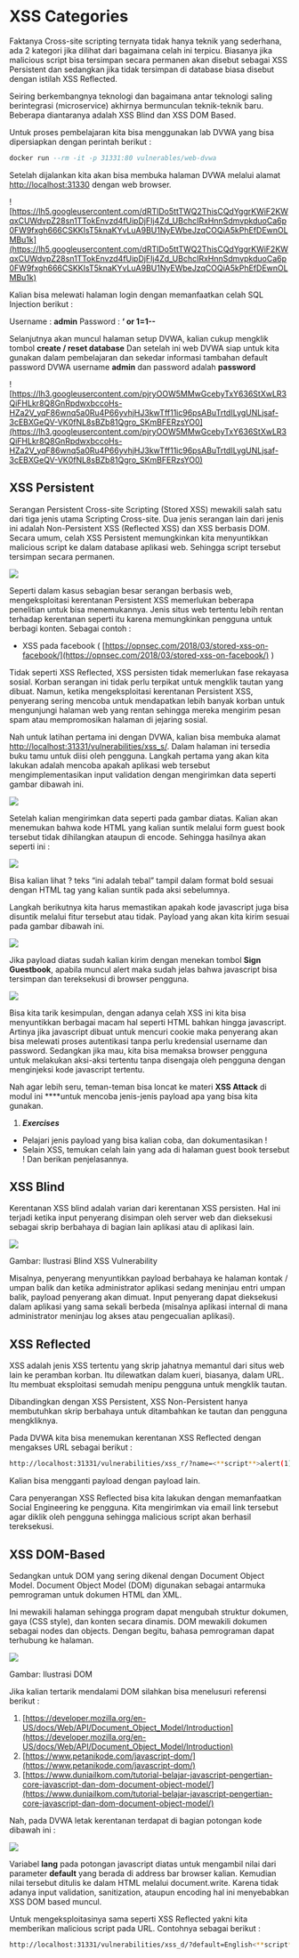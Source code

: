 # XSS Categories


Faktanya Cross-site scripting ternyata tidak hanya teknik yang sederhana, ada 2 kategori jika dilihat dari bagaimana celah ini terpicu. Biasanya jika malicious script bisa tersimpan secara permanen akan disebut sebagai XSS Persistent dan sedangkan jika tidak tersimpan di database biasa disebut dengan istilah XSS Reflected.

Seiring berkembangnya teknologi dan bagaimana antar teknologi saling berintegrasi (microservice) akhirnya bermunculan teknik-teknik baru. Beberapa diantaranya adalah XSS Blind dan XSS DOM Based.

Untuk proses pembelajaran kita bisa menggunakan lab DVWA yang bisa dipersiapkan dengan perintah berikut :

```sql
docker run --rm -it -p 31331:80 vulnerables/web-dvwa
```

Setelah dijalankan kita akan bisa membuka halaman DVWA melalui alamat [http://localhost:31330](http://localhost:31330/) dengan web browser.

![https://lh5.googleusercontent.com/dRTlDo5ttTWQ2ThisCQdYggrKWiF2KWqxCUWdvpZ28sn1TTokEnvzd4fUipDjFIj4Zd_UBchcIRxHnnSdmvpkduoCa6p0FW9fxgh666CSKKIsT5knaKYvLuA9BU1NyEWbeJzqCOQiA5kPhEfDEwnOLMBu1k](https://lh5.googleusercontent.com/dRTlDo5ttTWQ2ThisCQdYggrKWiF2KWqxCUWdvpZ28sn1TTokEnvzd4fUipDjFIj4Zd_UBchcIRxHnnSdmvpkduoCa6p0FW9fxgh666CSKKIsT5knaKYvLuA9BU1NyEWbeJzqCOQiA5kPhEfDEwnOLMBu1k)

Kalian bisa melewati halaman login dengan memanfaatkan celah SQL Injection berikut :

Username : **admin**
Password  : **‘ or 1=1--**

Selanjutnya akan muncul halaman setup DVWA, kalian cukup mengklik tombol **create / reset database**
Dan setelah ini web DVWA siap untuk kita gunakan dalam pembelajaran dan sekedar informasi tambahan default password DVWA username **admin**
dan password adalah **password**

![https://lh3.googleusercontent.com/pjryOOW5MMwGcebyTxY636StXwLR3QiFHLkr8Q8GnRpdwxbccoHs-HZa2V_yqF86wnq5a0Ru4P66yvhjHJ3kwTff11ic96psABuTrtdILygUNLjsaf-3cEBXGeQV-VK0fNL8sBZb81Qgro_SKmBFERzsYO0](https://lh3.googleusercontent.com/pjryOOW5MMwGcebyTxY636StXwLR3QiFHLkr8Q8GnRpdwxbccoHs-HZa2V_yqF86wnq5a0Ru4P66yvhjHJ3kwTff11ic96psABuTrtdILygUNLjsaf-3cEBXGeQV-VK0fNL8sBZb81Qgro_SKmBFERzsYO0)

## **XSS Persistent**

Serangan Persistent Cross-site Scripting (Stored XSS) mewakili salah satu dari tiga jenis utama Scripting Cross-site. Dua jenis serangan lain dari jenis ini adalah Non-Persistent XSS (Reflected XSS) dan XSS berbasis DOM. Secara umum, celah XSS Persistent memungkinkan kita menyuntikkan malicious script ke dalam database aplikasi web. Sehingga script tersebut tersimpan secara permanen.

![](https://lh4.googleusercontent.com/r6BfsOrtmMNJfNnwWWMAHidfCdnbH6hlrv8TDWoqQxKHPJ3hJZ8LyCSmtkfXBI1FXFot9PXd6PjxfknxmKE7hkIbfgoA6pf_Zuxnxx-HyiZM1jN7huI5Wfl-l8smGKFzN4nKZQ3dPgAUHStUTBDQmWEe3B8)

Seperti dalam kasus sebagian besar serangan berbasis web, mengeksploitasi kerentanan Persistent XSS memerlukan beberapa penelitian untuk bisa menemukannya. Jenis situs web tertentu lebih rentan terhadap kerentanan seperti itu karena memungkinkan pengguna untuk berbagi konten. Sebagai contoh :

- XSS pada facebook ( [https://opnsec.com/2018/03/stored-xss-on-facebook/](https://opnsec.com/2018/03/stored-xss-on-facebook/) )

Tidak seperti XSS Reflected, XSS persisten tidak memerlukan fase rekayasa sosial. Korban serangan ini tidak perlu terpikat untuk mengklik tautan yang dibuat. Namun, ketika mengeksploitasi kerentanan Persistent XSS, penyerang sering mencoba untuk mendapatkan lebih banyak korban untuk mengunjungi halaman web yang rentan sehingga mereka mengirim pesan spam atau mempromosikan halaman di jejaring sosial.

Nah untuk latihan pertama ini dengan DVWA, kalian bisa membuka alamat [http://localhost:31331/vulnerabilities/xss_s/](http://localhost:31331/vulnerabilities/xss_s/). Dalam halaman ini tersedia buku tamu untuk diisi oleh pengguna. Langkah pertama yang akan kita lakukan adalah mencoba apakah aplikasi web tersebut mengimplementasikan input validation dengan mengirimkan data seperti gambar dibawah ini.

![](https://lh6.googleusercontent.com/KW2YnlpqyEfVs7avLcDlRZjfQtW-YVWahkhH2zWnWIqW2cEh2HY-1xkNo7EccuR_IW9Tv8w7dtfQBHvMOqLlAEfcyIuCmgDYaGrNq7ACY4VgIgneTiNL27Z5QouVHdvqussUNcqjetvQWZmg6w6Czsi6_Hc)

Setelah kalian mengirimkan data seperti pada gambar diatas. Kalian akan menemukan bahwa kode HTML yang kalian suntik melalui form guest book tersebut tidak dihilangkan ataupun di encode. Sehingga hasilnya akan seperti ini :

![](https://lh5.googleusercontent.com/TzIwPhqjHg03x5ay8_usRwriMEgNF6o2NBAwqCR4ru-Gtxy2vDj5Tjh8BP477_HSa6xnxeevPIJVZQZC5fihFg79qBLw55qHnkK0GEn9XX4DWixE8KrW1LHnUnYPI4UZQBcC96XrslMBrwWo3BE6bGX8ISQ)

Bisa kalian lihat ? teks “ini adalah tebal” tampil dalam format bold sesuai dengan HTML tag yang kalian suntik pada aksi sebelumnya.

Langkah berikutnya kita harus memastikan apakah kode javascript juga bisa disuntik melalui fitur tersebut atau tidak. Payload yang akan kita kirim sesuai pada gambar dibawah ini.

![](https://lh3.googleusercontent.com/V54-5WPV3iarmAho_JMEffEaA8BojU2gibHVbCfGyTgtjg5Af8H6Vs3Wzd1jzERN4dEHvWMt5h9ZhRkh9xs_lcqRNEpakZXIsIBQqhr-30SBu_ixahBtvH7a0wU0RIh8L8Pj7DYHaL3ZccLRyohYjNgeIuk)

Jika payload diatas sudah kalian kirim dengan menekan tombol **Sign Guestbook**, apabila muncul alert maka sudah jelas bahwa javascript bisa tersimpan dan tereksekusi di browser pengguna.

![](https://lh5.googleusercontent.com/9U4qwaVTlE6xuuvD50DiDuKhqbUXaYdzQMrXxT8--fQDKWRc-h-kE8oNFhGxi3qyqZKv106zGiC-U73cx3eAVODETTL0al7Z-QS9NErmG_jnH13niwjuZq2DvHtx1pNwohYujk6Km_4f0I2sXFt-lORf1SA)

Bisa kita tarik kesimpulan, dengan adanya celah XSS ini kita bisa menyuntikkan berbagai macam hal seperti HTML bahkan hingga javascript. Artinya jika javascript dibuat untuk mencuri cookie maka penyerang akan bisa melewati proses autentikasi tanpa perlu kredensial username dan password. Sedangkan jika mau, kita bisa memaksa browser pengguna untuk melakukan aksi-aksi tertentu tanpa disengaja oleh pengguna dengan menginjeksi kode javascript tertentu.

Nah agar lebih seru, teman-teman bisa loncat ke materi **XSS Attack** di modul ini ****untuk mencoba jenis-jenis payload apa yang bisa kita gunakan.

1. ***Exercises***
- Pelajari jenis payload yang bisa kalian coba, dan dokumentasikan !
- Selain XSS, temukan celah lain yang ada di halaman guest book tersebut ! Dan berikan penjelasannya.

## **XSS Blind**

Kerentanan XSS blind adalah varian dari kerentanan XSS persisten. Hal ini terjadi ketika input penyerang disimpan oleh server web dan dieksekusi sebagai skrip berbahaya di bagian lain aplikasi atau di aplikasi lain.

![](https://lh3.googleusercontent.com/uPvl07PjedpHqQrSGw_TPyDEQ2E-8Ngk-9aw_FLT1ZIKtWa1ARignDu9g-5EnJoUZ1hFFrcAQyUr29ZpMHORx3E-wMBXvRFfuaKYDNeuEMQB7iUXqEQh3hhDh0P4KcMyHnV659UhcQSEOoKgf-TZ2N5wJyc)

Gambar: Ilustrasi Blind XSS Vulnerability

Misalnya, penyerang menyuntikkan payload berbahaya ke halaman kontak / umpan balik dan ketika administrator aplikasi sedang meninjau entri umpan balik, payload penyerang akan dimuat. Input penyerang dapat dieksekusi dalam aplikasi yang sama sekali berbeda (misalnya aplikasi internal di mana administrator meninjau log akses atau pengecualian aplikasi).

## **XSS Reflected**

XSS adalah jenis XSS tertentu yang skrip jahatnya memantul dari situs web lain ke peramban korban. Itu dilewatkan dalam kueri, biasanya, dalam URL. Itu membuat eksploitasi semudah menipu pengguna untuk mengklik tautan.

Dibandingkan dengan XSS Persistent, XSS Non-Persistent hanya membutuhkan skrip berbahaya untuk ditambahkan ke tautan dan pengguna mengkliknya.

Pada DVWA kita bisa menemukan kerentanan XSS Reflected dengan mengakses URL sebagai berikut :

```bash
http://localhost:31331/vulnerabilities/xss_r/?name=<**script**>alert(1);</**script**>
```

Kalian bisa mengganti payload **<script>alert(1);</script>** dengan payload lain.

Cara penyerangan XSS Reflected bisa kita lakukan dengan memanfaatkan Social Engineering ke pengguna. Kita mengirimkan via email link tersebut agar diklik oleh pengguna sehingga malicious script akan berhasil tereksekusi.

## **XSS DOM-Based**

Sedangkan untuk DOM yang sering dikenal dengan Document Object Model. Document Object Model (DOM) digunakan sebagai antarmuka pemrograman untuk dokumen HTML dan XML.

Ini mewakili halaman sehingga program dapat mengubah struktur dokumen, gaya (CSS style), dan konten secara dinamis. DOM mewakili dokumen sebagai nodes dan objects. Dengan begitu, bahasa pemrograman dapat terhubung ke halaman.

![](https://lh3.googleusercontent.com/ZH16viG501R_KV9v05RiKwTUL2YmpW7QB4HSjHyEkIPOGdNjxsuZ5ORhyc4qOzIJfNoPMasMi7GaDzauAIPsL1FfozUHRoKtdgB2lQb9iLUnzgxhXXZ5DgsdS_iRpNcdQqNbpx2YKqFVhNV96cAQExht27Q)

Gambar: Ilustrasi DOM

Jika kalian tertarik mendalami DOM silahkan bisa menelusuri referensi berikut :

1. [https://developer.mozilla.org/en-US/docs/Web/API/Document_Object_Model/Introduction](https://developer.mozilla.org/en-US/docs/Web/API/Document_Object_Model/Introduction)
2. [https://www.petanikode.com/javascript-dom/](https://www.petanikode.com/javascript-dom/)
3. [https://www.duniailkom.com/tutorial-belajar-javascript-pengertian-core-javascript-dan-dom-document-object-model/](https://www.duniailkom.com/tutorial-belajar-javascript-pengertian-core-javascript-dan-dom-document-object-model/)

Nah, pada DVWA letak kerentanan terdapat di bagian potongan kode dibawah ini :

![](https://lh4.googleusercontent.com/nWFXz_6NtsTZ_DyPKN05EuQLBkJBRASMoLr4VxbtvMeR7Pg9BVvhBW0332duZwxB7ZIIQyjVpDmzIGXx4mhkIA_0g3XNYmCSOrKN6MW33BhMP7BHyDjoP6jWeou7hLTFpYXSpCfI4XbWk5QsqyZrJpvpIXo)

Variabel **lang** pada potongan javascript diatas untuk mengambil nilai dari parameter **default** yang berada di address bar browser kalian. Kemudian nilai tersebut ditulis ke dalam HTML melalui document.write. Karena tidak adanya input validation, sanitization, ataupun encoding hal ini menyebabkan XSS DOM based muncul.

Untuk mengeksploitasinya sama seperti XSS Reflected yakni kita memberikan malicious script pada URL. Contohnya sebagai berikut :

```bash
http://localhost:31331/vulnerabilities/xss_d/?default=English<**script**>alert(1);</**script**>
```